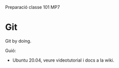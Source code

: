 Preparació classe 101 MP7

# Git

Git by doing.

Guió:
- Ubuntu 20.04, veure videotutorial i docs a la wiki.
